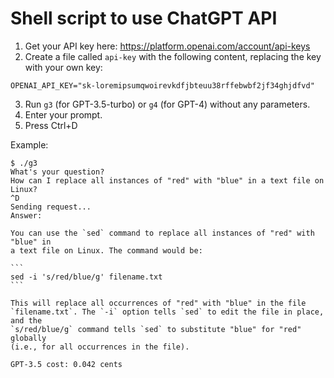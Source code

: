 # Shell script to use ChatGPT API

1. Get your API key here: https://platform.openai.com/account/api-keys
2. Create a file called `api-key` with the following content, replacing the key with your own key:
```
OPENAI_API_KEY="sk-loremipsumqwoirevkdfjbteuu38rffebwbf2jf34ghjdfvd"
```
3. Run `g3` (for GPT-3.5-turbo) or `g4` (for GPT-4) without any parameters.
4. Enter your prompt.
5. Press Ctrl+D

Example:
````
$ ./g3
What's your question?
How can I replace all instances of "red" with "blue" in a text file on Linux?
^D
Sending request...
Answer:

You can use the `sed` command to replace all instances of "red" with "blue" in
a text file on Linux. The command would be:

```
sed -i 's/red/blue/g' filename.txt
```

This will replace all occurrences of "red" with "blue" in the file
`filename.txt`. The `-i` option tells `sed` to edit the file in place, and the
`s/red/blue/g` command tells `sed` to substitute "blue" for "red" globally
(i.e., for all occurrences in the file).

GPT-3.5 cost: 0.042 cents
````
